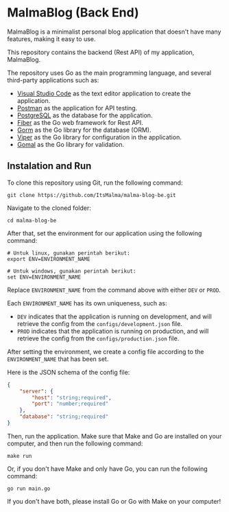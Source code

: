 # MalmaBlog (Back End)

MalmaBlog is a minimalist personal blog application that doesn't have many features, making it easy to use.

This repository contains the backend (Rest API) of my application, MalmaBlog.

The repository uses Go as the main programming language, and several third-party applications such as:
- [Visual Studio Code](https://https://code.visualstudio.com/) as the text editor application to create the application.
- [Postman](https://postman.com) as the application for API testing.
- [PostgreSQL](https://postgresql.org) as the database for the application.
- [Fiber](https://gofiber.io) as the Go web framework for Rest API.
- [Gorm](https://gorm.io) as the Go library for the database (ORM).
- [Viper](https://github.com/spf13/viper) as the Go library for configuration in the application.
- [Gomal](https://github.com/ItsMalma/gomal) as the Go library for validation.

## Instalation and Run

To clone this repository using Git, run the following command:
```
git clone https://github.com/ItsMalma/malma-blog-be.git
```

Navigate to the cloned folder:
```
cd malma-blog-be
```

After that, set the environment for our application using the following command:
```
# Untuk linux, gunakan perintah berikut:
export ENV=ENVIRONMENT_NAME

# Untuk windows, gunakan perintah berikut:
set ENV=ENVIRONMENT_NAME
```

Replace `ENVIRONMENT_NAME` from the command above with either `DEV` or `PROD`.

Each `ENVIRONMENT_NAME` has its own uniqueness, such as:
- `DEV` indicates that the application is running on development, and will retrieve the config from the `configs/development.json` file.
- `PROD` indicates that the application is running on production, and will retrieve the config from the `configs/production.json` file.

After setting the environment, we create a config file according to the `ENVIRONMENT_NAME` that has been set.

Here is the JSON schema of the config file:
```json
{
    "server": {
        "host": "string;required",
        "port": "number;required"
    },
    "database": "string;required"
}
```

Then, run the application. Make sure that Make and Go are installed on your computer, and then run the following command:
```
make run
```

Or, if you don't have Make and only have Go, you can run the following command:
```
go run main.go
```

If you don't have both, please install Go or Go with Make on your computer!

